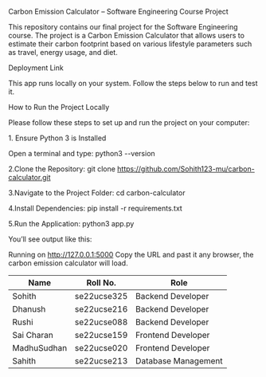 Carbon Emission Calculator – Software Engineering Course Project

This repository contains our final project for the Software Engineering course.
The project is a Carbon Emission Calculator that allows users to estimate their carbon footprint based on various lifestyle parameters such as travel, energy usage, and diet.

Deployment Link

This app runs locally on your system. Follow the steps below to run and test it.

How to Run the Project Locally

Please follow these steps to set up and run the project on your computer:

1.⁠ ⁠Ensure Python 3 is Installed

Open a terminal and type: python3 --version

2.Clone the Repository: git clone https://github.com/Sohith123-mu/carbon-calculator.git

3.Navigate to the Project Folder: cd carbon-calculator

4.Install Dependencies: pip install -r requirements.txt

5.Run the Application: python3 app.py

You’ll see output like this:

Running on http://127.0.0.1:5000
Copy the URL and past it any browser, the carbon emission calculator will load.

| Name             | Roll No.    | Role                     |
| ---------------- | ----------- | ------------------------ |
| Sohith           | se22ucse325 | Backend Developer        |
| Dhanush          | se22ucse216 | Backend Developer        |
| Rushi            | se22ucse088 | Backend Developer        |
| Sai Charan       | se22ucse159 | Frontend Developer       |
| MadhuSudhan      | se22ucse020 | Frontend Developer       | 
| Sahith           | se22ucse213 | Database Management      |
